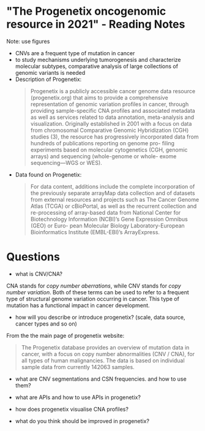 # "The Progenetix oncogenomic resource in 2021" - Reading Notes

Note: use figures

* CNVs are a frequent type of mutation in cancer
* to study mechanisms underlying tumorogenesis and characterize molecular subtypes, comparative analysis of large collections of genomic variants is needed
* Description of Progenetix:
  > Progenetix is a publicly accessible cancer genome data resource (progenetix.org) that aims to provide a comprehensive representation of genomic variation profiles in cancer, through providing sample-specific CNA profiles and associated metadata as well as services related to data annotation, meta-analysis and visualization.
  > Originally established in 2001 with a focus on data from chromosomal Comparative Genomic Hybridization (CGH) studies (3), the resource has progressively incorporated data from hundreds of publications reporting on genome pro- filing experiments based on molecular cytogenetics (CGH, genomic arrays) and sequencing (whole-genome or whole- exome sequencing—WGS or WES). 
* Data found on Progenetix:
  > For data content, additions include the complete incorporation of the previously separate arrayMap data collection and of datasets from external resources and projects such as The Cancer Genome Atlas (TCGA) or cBioPortal, as well as the recurrent collection and re-processing of array-based data from National Center for Biotechnology Information (NCBI)’s Gene Expression Omnibus (GEO) or Euro- pean Molecular Biology Laboratory-European Bioinformatics Institute (EMBL-EBI)’s ArrayExpress.



# Questions
* what is CNV/CNA?

CNA stands for *copy number aberrations*, while CNV stands for *copy number variation*. Both of these terms can be used to refer to a frequent type of structural genome variation occurring in cancer. 
This type of mutation has a functional impact in cancer development.

* how will you describe or introduce progenetix? (scale, data source, cancer types and so on)

From the the main page of progenetix website:
> The Progenetix database provides an overview of mutation data in cancer, with a focus on copy number abnormalities (CNV / CNA), for all types of human malignancies. 
> The data is based on individual sample data from currently 142063 samples.

* what are CNV segmentations and CSN frequencies. and how to use them?

* what are APIs and how to use APIs in progenetix?

* how does progenetix visualise CNA profiles?

* what do you think should be improved in progenetix?
